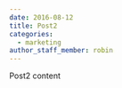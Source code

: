 ```yaml
---
date: 2016-08-12
title: Post2
categories:
  - marketing
author_staff_member: robin
---
```

Post2 content
